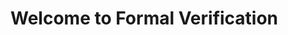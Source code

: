# Welcome to Formal Verification

<!-- [IOHK.io](https://iohk.io/) :rocket:
 -->


<!-- ## Commands -->

<!-- * `mkdocs new [dir-name]` - Create a new project. -->
<!-- * `mkdocs serve` - Start the live-reloading docs server. -->
<!-- * `mkdocs build` - Build the documentation site. -->
<!-- * `mkdocs -h` - Print help message and exit. -->

<!-- ## Project layout -->

<!--     mkdocs.yml    # The configuration file. -->
<!--     docs/ -->
<!--         index.md  # The documentation homepage. -->
<!--         ...       # Other markdown pages, images and other files. -->
